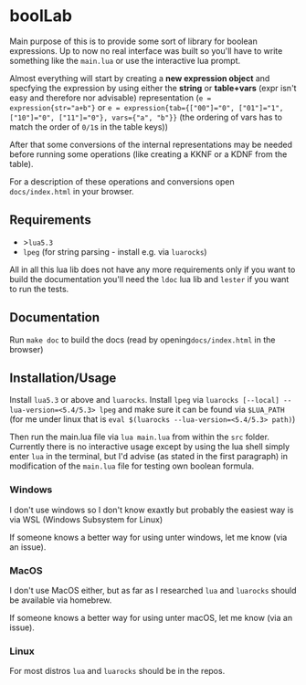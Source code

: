 # boolLab

Main purpose of this is to provide some sort of library for boolean expressions.
Up to now no real interface was built so you'll have to write something like the
`main.lua` or use the interactive lua prompt.

Almost everything will start by creating a **new expression object** and specfying
the expression by using either the **string** or **table+vars** (expr isn't easy
and therefore nor advisable) representation (`e = expression{str="a+b"}` or `e =
expression{tab={["00"]="0", ["01"]="1", ["10"]="0", ["11"]="0"}, vars={"a", "b"}}`
(the ordering of vars has to match the order of `0/1`s in the table keys))

After that some conversions of the internal representations may be needed before
running some operations (like creating a KKNF or a KDNF from the table).

For a description of these operations and conversions open `docs/index.html` in
your browser.

## Requirements
- \>`lua5.3`
- `lpeg` (for string parsing - install e.g. via `luarocks`)

All in all this lua lib does not have any more requirements only if you want to build
the documentation you'll need the `ldoc` lua lib and `lester` if you want to run
the tests.

## Documentation
Run `make doc` to build the docs (read by opening`docs/index.html` in the browser)

## Installation/Usage
Install `lua5.3` or above and `luarocks`. Install `lpeg` via `luarocks [--local]
--lua-version=<5.4/5.3> lpeg` and make sure it can be found via `$LUA_PATH` (for
me under linux that is `eval $(luarocks --lua-version=<5.4/5.3> path)`)

Then run the main.lua file via `lua main.lua` from within the
`src` folder. Currently there is no interactive usage except by using the lua
shell simply enter `lua` in the terminal, but I'd advise (as stated in the first
paragraph) in modification of the `main.lua` file for testing own boolean
formula.

### Windows
I don't use windows so I don't know exaxtly but probably the easiest way is via
WSL (Windows Subsystem for Linux)

If someone knows a better way for using unter windows, let me know (via an issue).

### MacOS
I don't use MacOS either, but as far as I researched `lua` and `luarocks` should
be available via homebrew.

If someone knows a better way for using unter macOS, let me know (via an issue).

### Linux
For most distros `lua` and `luarocks` should be in the repos.
